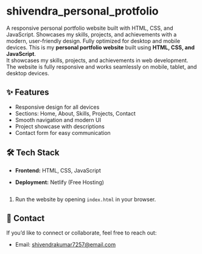 # shivendra_personal_protfolio
A responsive personal portfolio website built with HTML, CSS, and JavaScript. Showcases my skills, projects, and achievements with a modern, user-friendly design. Fully optimized for desktop and mobile devices.
This is my **personal portfolio website** built using **HTML, CSS, and JavaScript**.  
It showcases my skills, projects, and achievements in web development. The website is fully responsive and works seamlessly on mobile, tablet, and desktop devices.  

## ✨ Features  
- Responsive design for all devices  
- Sections: Home, About, Skills, Projects, Contact  
- Smooth navigation and modern UI  
- Project showcase with descriptions  
- Contact form for easy communication  

## 🛠️ Tech Stack  
- **Frontend:** HTML, CSS, JavaScript  
- **Deployment:** Netlify (Free Hosting)  

   ```
1. Run the website by opening `index.html` in your browser.  

## 📩 Contact  
If you’d like to connect or collaborate, feel free to reach out:  
- Email: shivendrakumar7257@email.com  
